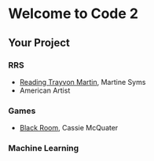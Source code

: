 Welcome to Code 2
=================

Your Project
------------

### RRS
- [Reading Trayvon Martin](https://www.newmuseum.org/exhibitions/view/reading-trayvon-martin-by-martine-syms), Martine Syms
- American Artist

### Games

- [Black Room](https://rhizome.org/editorial/2019/oct/29/cassie-mcquaters-black-room/), Cassie McQuater

### Machine Learning



